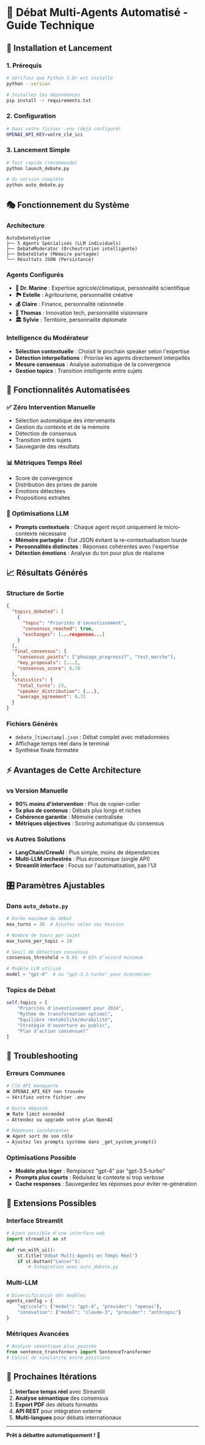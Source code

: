 # 🤖 Débat Multi-Agents Automatisé - Guide Technique

## 🚀 Installation et Lancement

### 1. Prérequis
```bash
# Vérifiez que Python 3.8+ est installé
python --version

# Installez les dépendances
pip install -r requirements.txt
```

### 2. Configuration
```bash
# Dans votre fichier .env (déjà configuré)
OPENAI_API_KEY=votre_clé_ici
```

### 3. Lancement Simple
```bash
# Test rapide (recommandé)
python launch_debate.py

# Ou version complète
python auto_debate.py
```

## 🎭 Fonctionnement du Système

### Architecture
```
AutoDebateSystem
├── 5 Agents Spécialisés (LLM individuels)
├── DebateModerator (Orchestration intelligente)  
├── DebateState (Mémoire partagée)
└── Résultats JSON (Persistance)
```

### Agents Configurés
- **🌾 Dr. Marine** : Expertise agricole/climatique, personnalité scientifique
- **🏞️ Estelle** : Agritourisme, personnalité créative
- **💰 Claire** : Finance, personnalité rationnelle  
- **🚀 Thomas** : Innovation tech, personnalité visionnaire
- **🏛️ Sylvie** : Territoire, personnalité diplomate

### Intelligence du Modérateur
- **Sélection contextuelle** : Choisit le prochain speaker selon l'expertise
- **Détection interpellations** : Priorise les agents directement interpellés
- **Mesure consensus** : Analyse automatique de la convergence
- **Gestion topics** : Transition intelligente entre sujets

## 🔧 Fonctionnalités Automatisées

### ✅ Zéro Intervention Manuelle
- Sélection automatique des intervenants
- Gestion du contexte et de la mémoire
- Détection de consensus
- Transition entre sujets
- Sauvegarde des résultats

### 📊 Métriques Temps Réel
- Score de convergence
- Distribution des prises de parole  
- Émotions détectées
- Propositions extraites

### 🎯 Optimisations LLM
- **Prompts contextuels** : Chaque agent reçoit uniquement le micro-contexte nécessaire
- **Mémoire partagée** : État JSON évitant la re-contextualisation lourde
- **Personnalités distinctes** : Réponses cohérentes avec l'expertise
- **Détection émotions** : Analyse du ton pour plus de réalisme

## 📈 Résultats Générés

### Structure de Sortie
```json
{
  "topics_debated": [
    {
      "topic": "Priorités d'investissement",
      "consensus_reached": true,
      "exchanges": [...responses...]
    }
  ],
  "final_consensus": {
    "consensus_points": ["phasage_progressif", "test_marche"],
    "key_proposals": [...],
    "consensus_score": 0.78
  },
  "statistics": {
    "total_turns": 23,
    "speaker_distribution": {...},
    "average_agreement": 0.72
  }
}
```

### Fichiers Générés
- `debate_[timestamp].json` : Débat complet avec métadonnées
- Affichage temps réel dans le terminal
- Synthèse finale formatée

## ⚡ Avantages de Cette Architecture

### vs Version Manuelle
- **90% moins d'intervention** : Plus de copier-coller
- **5x plus de contenus** : Débats plus longs et riches  
- **Cohérence garantie** : Mémoire centralisée
- **Métriques objectives** : Scoring automatique du consensus

### vs Autres Solutions
- **LangChain/CrewAI** : Plus simple, moins de dépendances
- **Multi-LLM orchestrés** : Plus économique (single API)
- **Streamlit interface** : Focus sur l'automatisation, pas l'UI

## 🎛️ Paramètres Ajustables

### Dans `auto_debate.py`
```python
# Durée maximum du débat
max_turns = 30  # Ajustez selon vos besoins

# Nombre de tours par sujet
max_turns_per_topic = 10

# Seuil de détection consensus
consensus_threshold = 0.65  # 65% d'accord minimum

# Modèle LLM utilisé
model = "gpt-4"  # ou "gpt-3.5-turbo" pour économiser
```

### Topics de Débat
```python
self.topics = [
    "Priorités d'investissement pour 2024",
    "Rythme de transformation optimal", 
    "Équilibre rentabilité/durabilité",
    "Stratégie d'ouverture au public",
    "Plan d'action consensuel"
]
```

## 🐛 Troubleshooting

### Erreurs Communes
```bash
# Clé API manquante
❌ OPENAI_API_KEY non trouvée
→ Vérifiez votre fichier .env

# Quota dépassé  
❌ Rate limit exceeded
→ Attendez ou upgrade votre plan OpenAI

# Réponses incohérentes
❌ Agent sort de son rôle
→ Ajustez les prompts système dans _get_system_prompt()
```

### Optimisations Possible
- **Modèle plus léger** : Remplacez "gpt-4" par "gpt-3.5-turbo"
- **Prompts plus courts** : Réduisez le contexte si trop verbose
- **Cache responses** : Sauvegardez les réponses pour éviter re-génération

## 🔮 Extensions Possibles

### Interface Streamlit
```python
# Ajout possible d'une interface web
import streamlit as st

def run_with_ui():
    st.title("Débat Multi-Agents en Temps Réel")
    if st.button("Lancer"):
        # Integration avec auto_debate.py
```

### Multi-LLM
```python
# Diversification des modèles
agents_config = {
    "agricole": {"model": "gpt-4", "provider": "openai"},
    "innovation": {"model": "claude-3", "provider": "anthropic"}
}
```

### Métriques Avancées
```python
# Analyse sémantique plus poussée
from sentence_transformers import SentenceTransformer
# Calcul de similarité entre positions
```

## 🎯 Prochaines Itérations

1. **Interface temps réel** avec Streamlit
2. **Analyse sémantique** des consensus
3. **Export PDF** des débats formatés
4. **API REST** pour intégration externe
5. **Multi-langues** pour débats internationaux

---

**Prêt à débattre automatiquement !** 🚀
